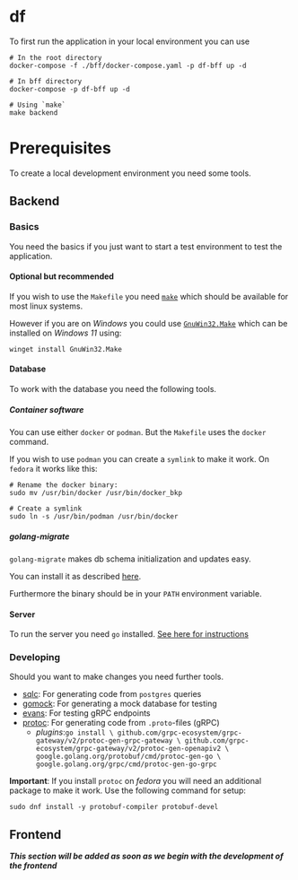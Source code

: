 # df

To first run the application in your local environment you can use 

```
# In the root directory
docker-compose -f ./bff/docker-compose.yaml -p df-bff up -d 
 
# In bff directory
docker-compose -p df-bff up -d 

# Using `make`
make backend
``` 

# Prerequisites

To create a local development environment you need some tools.

## Backend
### Basics

You need the basics if you just want to start a test environment to test the application.

#### Optional but recommended
If you wish to use the `Makefile` you need [`make`](https://www.gnu.org/software/make/) which should be available for most linux systems. 

However if you are on *Windows* you could use [`GnuWin32.Make`](https://gnuwin32.sourceforge.net/install.html) which can be installed on *Windows 11* using:

```
winget install GnuWin32.Make
```

#### Database

To work with the database you need the following tools.

##### Container software

You can use either `docker` or `podman`. But the `Makefile` uses the `docker` command. 

If you wish to use `podman` you can create a `symlink` to make it work.
On `fedora` it works like this:

```
# Rename the docker binary:
sudo mv /usr/bin/docker /usr/bin/docker_bkp

# Create a symlink
sudo ln -s /usr/bin/podman /usr/bin/docker
```

##### golang-migrate

`golang-migrate` makes db schema initialization and updates easy.

You can install it as described [here](https://github.com/golang-migrate/migrate/tree/master/cmd/migrate).

Furthermore the binary should be in your `PATH` environment variable.


#### Server

To run the server you need `go` installed. [See here for instructions](https://go.dev/doc/install)

### Developing

Should you want to make changes you need further tools.

- [sqlc](https://docs.sqlc.dev/en/stable/overview/install.html): For generating code from `postgres` queries
- [gomock](https://github.com/uber-go/mock): For generating a mock database for testing
- [evans](https://github.com/ktr0731/evans): For testing gRPC endpoints
- [protoc](https://grpc.io/docs/protoc-installation/): For generating code from `.proto`-files (gRPC)
  - *plugins*:```
        go install \
    github.com/grpc-ecosystem/grpc-gateway/v2/protoc-gen-grpc-gateway \
    github.com/grpc-ecosystem/grpc-gateway/v2/protoc-gen-openapiv2 \
    google.golang.org/protobuf/cmd/protoc-gen-go \
    google.golang.org/grpc/cmd/protoc-gen-go-grpc
        ```

**Important**: If you install `protoc` on *fedora* you will need an additional package to make it work. Use the following command for setup:
```
sudo dnf install -y protobuf-compiler protobuf-devel
``` 


## Frontend

***This section will be added as soon as we begin with the development of the frontend***